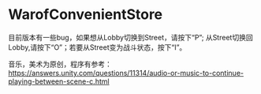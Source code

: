 # WarofConvenientStore
目前版本有一些bug，如果想从Lobby切换到Street，请按下“P”; 从Street切换回Lobby,请按下“O”；若要从Street变为战斗状态，按下“I”。

音乐，美术为原创，程序有参考：
https://answers.unity.com/questions/11314/audio-or-music-to-continue-playing-between-scene-c.html
